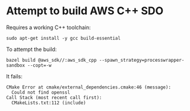 # Attempt to build AWS C++ SDO

Requires a working C++ toolchain:

```
sudo apt-get install -y gcc build-essential
```

To attempt the build:

```
bazel build @aws_sdk//:aws_sdk_cpp --spawn_strategy=processwrapper-sandbox --copt=-w
```

It fails:

```
CMake Error at cmake/external_dependencies.cmake:46 (message):
  Could not find openssl
Call Stack (most recent call first):
  CMakeLists.txt:112 (include)
```
